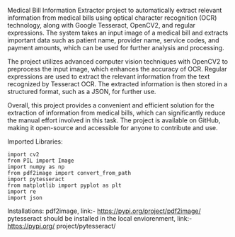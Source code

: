 Medical Bill Information Extractor project to automatically extract relevant information from medical bills using optical character recognition (OCR) technology, along with Google Tesseract, OpenCV2, and regular expressions. The system takes an input image of a medical bill and extracts important data such as patient name, provider name, service codes, and payment amounts, which can be used for further analysis and processing.

The project utilizes advanced computer vision techniques with OpenCV2 to preprocess the input image, which enhances the accuracy of OCR. Regular expressions are used to extract the relevant information from the text recognized by Tesseract OCR. The extracted information is then stored in a structured format, such as a JSON, for further use.

Overall, this project provides a convenient and efficient solution for the extraction of information from medical bills, which can significantly reduce the manual effort involved in this task. The project is available on GitHub, making it open-source and accessible for anyone to contribute and use.



Imported Libraries:

    import cv2
    from PIL import Image
    import numpy as np
    from pdf2image import convert_from_path
    import pytesseract
    from matplotlib import pyplot as plt
    import re
    import json

Installations:
    pdf2image, link:- https://pypi.org/project/pdf2image/
    pytesseract should be installed in the local enviorenment, link:- https://pypi.org/ project/pytesseract/
